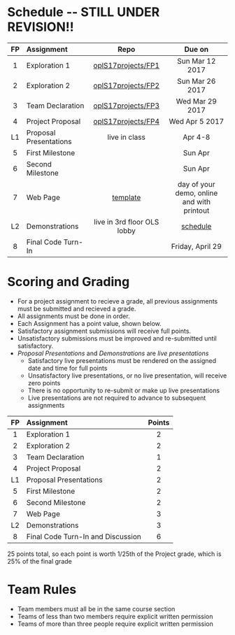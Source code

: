 # Schedule -- STILL UNDER REVISION!!
| FP | Assignment | Repo | Due on |
|:---:|:---|:---:|:---:|
| 1 | Exploration 1     | [oplS17projects/FP1][FP1] | Sun Mar 12 2017 |
| 2 | Exploration 2     | [oplS17projects/FP2][FP2]| Sun Mar 26 2017 |
| 3 | Team Declaration  | [oplS17projects/FP3][FP3]| Wed Mar 29 2017 |
| 4 | Project Proposal  | [oplS17projects/FP4][FP4]| Wed Apr 5 2017 |
| L1 | Proposal Presentations | live in class | Apr 4-8 |
| 5 | First Milestone   | | Sun Apr  |
| 6 | Second Milestone  | | Sun Apr  |
| 7 |	Web Page          | [template][webt] | day of your demo, online and with printout |
| L2 | Demonstrations    | live in 3rd floor OLS lobby | [schedule][projectindex] |
| 8 | Final Code Turn-In | | Friday, April 29 |

# Scoring and Grading
* For a project assignment to recieve a grade, all previous assignments must be submitted and recieved a grade.
* All assignments must be done in order.
* Each Assignment has a point value, shown below. 
* Satisfactory assignment submissions will receive full points.
* Unsatisfactory submissions must be improved and re-submitted until satisfactory.
* _Proposal Presentations_ and _Demonstrations_ are _live presentations_
  * Satisfactory live presentations must be rendered on the assigned date and time for full points
  * Unsatisfactory live presentations, or no live presentation, will receive zero points
  * There is no opportunity to re-submit or make up live presentations
  * Live presentations are not required to advance to subsequent assignments

| FP | Assignment | Points |
|:---:|:---|:---:|
| 1 | Exploration 1   | 2 |
| 2 | Exploration 2   | 2 |
| 3 | Team Declaration | 1 |
| 4 | Project Proposal | 2 |
| L1 | Proposal Presentations | 2 |
| 5 | First Milestone | 2 |
| 6 | Second Milestone  | 2 |
| 7 | Web Page        | 3 |
| L2 | Demonstrations | 3 |
| 8 | Final Code Turn-In and Discussion | 6 |

25 points total, so each point is worth 1/25th of the Project grade, which is 25% of the final grade

# Team Rules
* Team members must all be in the same course section
* Teams of less than two members require explicit written permission
* Teams of more than three people require explicit written permission

<!-- Links -->
[FP1]: https://github.com/oplS17projects/FP1
[FP2]: https://github.com/oplS17projects/FP2
[FP3]: https://github.com/oplS17projects/FP3
[FP4]: https://github.com/oplS17projects/FP4-proposal
[webt]: https://github.com/oplS17projects/FP7-webpage
[projectindex]: http://www.cs.uml.edu/ecg/index.php/OPLspr17/Project
